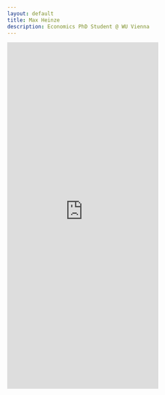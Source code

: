 ```yaml
---
layout: default
title: Max Heinze
description: Economics PhD Student @ WU Vienna
---
```



<p><iframe style="border: 0px;" title="checker" src="https://maxmheinze.shinyapps.io/determinant/" width="350px" height="800px"></iframe></p>
